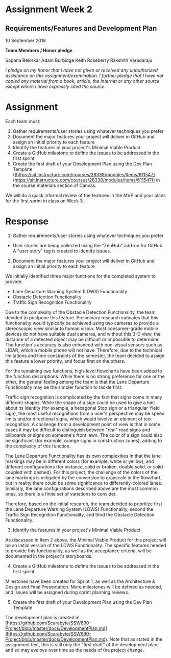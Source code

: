 # Assignment Week 2
## Requirements/Features and Development Plan

10 September 2018

**Team Members / Honor pledge**

Sapana Belorkar Adam Burbidge Keith Roseberry Rakshith Varadaraju

_I pledge on my honor that I have not given or received any unauthorized assistance on this assignment/examination. I further pledge that I have not copied any material from a book, article, the Internet or any other source except where I have expressly cited the source._

# **Assignment**

Each team must:

1. Gather requirements/user stories using whatever techniques you prefer
2. Document the major features your project will deliver in GitHub and assign an initial priority to each feature
3. Identify the features in your project&#39;s Minimal Viable Product
4. Create a GitHub milestone to define the issues to be addressed in the first sprint
5. Create the first draft of your Development Plan using the Dev Plan Template ([https://sit.instructure.com/courses/28338/modules/items/611547](https://sit.instructure.com/courses/28338/modules/items/611547)) in the course materials section of Canvas.

We will do a quick informal review of the features in the MVP and your plans for the first sprint in class on Week 3.

# **Response**

1. Gather requirements/user stories using whatever techniques you prefer
  * User stories are being collected using the "ZenHub" add-on for GitHub. A "user story" tag is created to identify issues.

2. Document the major features your project will deliver in GitHub and assign an initial priority to each feature

We initially identified three major functions for the completed system to provide:
  * Lane Departure Warning System (LDWS) Functionality
  * Obstacle Detection Functionality
  * Traffic Sign Recognition Functionality

Due to the complexity of the Obstacle Detection Functionality, the team decided to postpone this feature. Preliminary research indicates that this functionality would typically be achieved using two cameras to provide a stereoscopic view similar to human vision. Most consumer-grade mobile devices do not have suitable dual cameras, and without this 3-D view, the distance of a detected object may be difficult or impossible to determine. The function's accuracy is also enhanced with non-visual sensors such as LIDAR, which a mobile phone will not have. Therefore, due to the technical limitations and time constraints of the semester, the team decided to assign this feature a lower priority, and focus first on the others.

For the remaining two functions, high-level flowcharts have been added to the function descriptions. While there is no strong preference for one or the other, the general feeling among the team is that the Lane Departure Functionality may be the simpler function to tackle first. 

Traffic sign recognition is complicated by the fact that signs come in many different shapes. While the shape of a sign could be used to give a hint about its identity (for example, a hexagonal Stop sign or a triangular Yield sign), the most useful recognitions from a user's perspective may be speed limits and/or directional signs, which would involve an element of text recognition. A challenge from a development point of view is that in some cases it may be difficult to distinguish between "real" road signs and billboards or signs on someone's front lawn. The color of a sign could also be significant (for example, orange signs in construction zones), adding to the complexity of this function.

The Lane Departure Functionality has its own complexities in that the lane markings may be in different colors (for example, white or yellow), and different configurations (for instance, solid or broken, double solid, or solid coupled with dashed). For this project, the challenge of the colors of the lane markings is mitigated by the conversion to grayscale in the flowchart, but in reality there could be some significance to differently-colored lanes. Similarly, the lane configurations described above are the most common ones, so there is a finite set of variations to consider.

Therefore, based on the initial research, the team decided to prioritize first the Lane Departure Warning System (LDWS) Functionality, second the Traffic Sign Recognition Functionality, and third the Obstacle Detection Functionality.

3. Identify the features in your project&#39;s Minimal Viable Product

As discussed in Item 2 above, the Minimal Viable Product for this project will be an initial version of the LDWS Functionality.
The specific features needed to provide this functionality, as well as the acceptance criteria, will be documented in the project's storyboards.

4. Create a GitHub milestone to define the issues to be addressed in the first sprint

Milestones have been created for Sprint 1, as well as the Architecture & Design and Final Presentation. More milestones will be defined as needed, and issues will be assigned during sprint planning reviews.

5. Create the first draft of your Development Plan using the Dev Plan Template

The development plan is created in [https://github.com/Scarabyte/SSW690-Project/blob/master/docs/DevelopmentPlan.md](https://github.com/Scarabyte/SSW690-Project/blob/master/docs/DevelopmentPlan.md). Note that as stated in the assignment text, this is still only the "first draft" of the development plan, and so may evelove over time as the needs of the project change.
